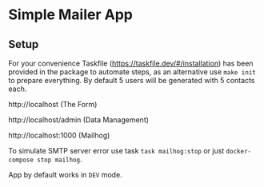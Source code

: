 # Simple Mailer App

## Setup

For your convenience Taskfile (https://taskfile.dev/#/installation) has been provided in the package to automate steps, as an alternative use `make init` to prepare everything. By default 5 users will be generated with 5 contacts each.

http://localhost (The Form)

http://localhost/admin (Data Management)

http://localhost:1000 (Mailhog)

To simulate SMTP server error use task `task mailhog:stop` or just `docker-compose stop mailhog`.

App by default works in `DEV` mode.